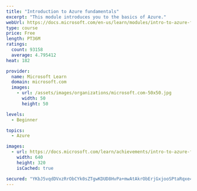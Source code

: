 ```yaml
---
title: "Introduction to Azure fundamentals"
excerpt: "This module introduces you to the basics of Azure."
webUrl: https://docs.microsoft.com/en-us/learn/modules/intro-to-azure-fundamentals/
type: course
price: Free
length: PT36M
ratings:
  count: 93158
  average: 4.795412
heat: 182

provider:
  name: Microsoft Learn
  domain: microsoft.com
  images:
    - url: /assets/images/organizations/microsoft.com-50x50.jpg
      width: 50
      height: 50

levels:
  - Beginner

topics:
  - Azure

images:
  - url: https://docs.microsoft.com/learn/achievements/intro-to-azure-fundamentals-social.png
    width: 640
    height: 320
    isCached: true

secured: "YKbJ5vqdDVxzRrObCYk0sZTgwKDUD8HvPa+mwAtAkrObErjGxjooSPtaRqxe4bbNEsM/hnn1OaGND7XsVxwjXytxoyWvScdcenXeZub4MEm7G8kPRzXq2sv0bhAKyI1d9WxQRvJAH73iPQSlTa5ewusCIV42OfBT1NosVoaeSBobRex1bWmqe7+sysWUxs6RkWy/FDRw2IZ30RIzpLDJoti8XI15GPbUbYQuqai9m5LcKeFjvwRAxgpGAGvGPxkdb9iiV6Ne4ma7WtBns5Z7fwqdINCfKHiKXwzT/P6FMbmKYi+aDiu8k4ZWE24CxuV8vOfCJBUUw7hDLIXAu1GjmAeIirKMEAaGN1RE2CSoIvzJZPIDT2gGW7HzYUK+GFevzuBiJFHAxh+N3H3Kx6C1I29qC73RIVhs5DXQOy+CyIOMmTaz9gUq7oGsxq/c/exQ;KLwGFLWyXv5G7Y30G4gzsg=="
---
```



